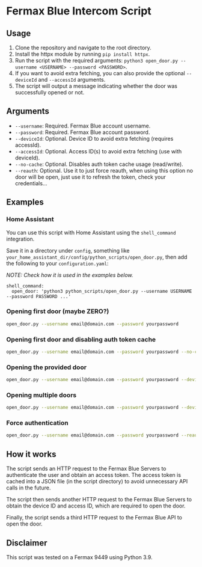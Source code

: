 # Fermax Blue Intercom Script

## Usage

1. Clone the repository and navigate to the root directory.
2. Install the httpx module by running `pip install httpx`.
3. Run the script with the required arguments: `python3 open_door.py --username <USERNAME> --password <PASSWORD>`.
4. If you want to avoid extra fetching, you can also provide the optional `--deviceId` and `--accessId` arguments.
5. The script will output a message indicating whether the door was successfully opened or not.

## Arguments

-   `--username`: Required. Fermax Blue account username.
-   `--password`: Required. Fermax Blue account password.
-   `--deviceId`: Optional. Device ID to avoid extra fetching (requires accessId).
-   `--accessId`: Optional. Access ID(s) to avoid extra fetching (use with deviceId).
-   `--no-cache`: Optional. Disables auth token cache usage (read/write).
-   `--reauth`: Optional. Use it to just force reauth, when using this option no door will be open, just use it to refresh the token, check your credentials...

## Examples

### Home Assistant

You can use this script with Home Assistant using the `shell_command` integration.

Save it in a directory under `config`, something like `your_home_assistant_dir/config/python_scripts/open_door.py`, then add the following to your `configuration.yaml`:

*NOTE: Check how it is used in the examples below.*

```
shell_command:
  open_door: 'python3 python_scripts/open_door.py --username USERNAME --password PASSWORD ...'
```

### Opening first door (maybe ZERO?)

```bash
open_door.py --username email@domain.com --password yourpassword
```

### Opening first door and disabling auth token cache

```bash
open_door.py --username email@domain.com --password yourpassword --no-cache
```

### Opening the provided door

```bash
open_door.py --username email@domain.com --password yourpassword --deviceId 12345 --accessId '{"subblock": 0, "block": 0, "number": 0}'
```

### Opening multiple doors

```bash
open_door.py --username email@domain.com --password yourpassword --deviceId 12345 --accessId '{"subblock": 0, "block": 0, "number": 0}' '{"subblock": 1, "block": 1, "number": 1}'
```

### Force authentication

```bash
open_door.py --username email@domain.com --password yourpassword --reauth
```

## How it works

The script sends an HTTP request to the Fermax Blue Servers to authenticate the user and obtain an access token. The access token is cached into a JSON file (in the script directory) to avoid unnecessary API calls in the future.

The script then sends another HTTP request to the Fermax Blue Servers to obtain the device ID and access ID, which are required to open the door.

Finally, the script sends a third HTTP request to the Fermax Blue API to open the door.

## Disclaimer

This script was tested on a Fermax 9449 using Python 3.9.
